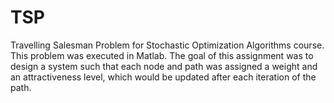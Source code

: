 # TSP
Travelling Salesman Problem for Stochastic Optimization Algorithms course. 
This problem was executed in Matlab. The goal of this assignment was to design a system such that each node and path was assigned a weight and an attractiveness level, which would be updated after each iteration of the path. 
